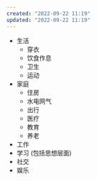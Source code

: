 ```yaml
---
created: "2022-09-22 11:19"
updated: "2022-09-22 11:19"
---
```

- 生活
    - 穿衣
    - 饮食作息
    - 卫生
    - 运动
- 家庭
    - 住房
    - 水电网气
    - 出行
    - 医疗
    - 教育
    - 养老
- 工作
- 学习 (包括思想层面)
- 社交
- 娱乐